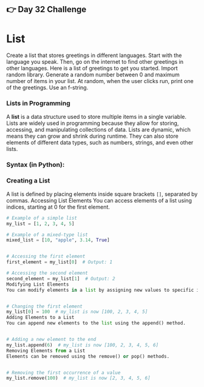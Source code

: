 ## 👉 Day 32 Challenge
# List
Create a list that stores greetings in different languages. Start with the language you speak.
Then, go on the internet to find other greetings in other languages. Here is a list of greetings to get you started.
Import random library. Generate a random number between 0 and maximum number of items in your list.
At random, when the user clicks run, print one of the greetings.
Use an f-string.


### Lists in Programming

A **list** is a data structure used to store multiple items in a single variable. Lists are widely used in programming because they allow for storing, accessing, and manipulating collections of data. Lists are dynamic, which means they can grow and shrink during runtime. They can also store elements of different data types, such as numbers, strings, and even other lists.

### Syntax (in Python):

### Creating a List
A list is defined by placing elements inside square brackets `[]`, separated by commas.
Accessing List Elements
You can access elements of a list using indices, starting at 0 for the first element.

```python
# Example of a simple list
my_list = [1, 2, 3, 4, 5]

# Example of a mixed-type list
mixed_list = [10, "apple", 3.14, True]


# Accessing the first element
first_element = my_list[0]  # Output: 1

# Accessing the second element
second_element = my_list[1]  # Output: 2
Modifying List Elements
You can modify elements in a list by assigning new values to specific indices.


# Changing the first element
my_list[0] = 100  # my_list is now [100, 2, 3, 4, 5]
Adding Elements to a List
You can append new elements to the list using the append() method.


# Adding a new element to the end
my_list.append(6)  # my_list is now [100, 2, 3, 4, 5, 6]
Removing Elements from a List
Elements can be removed using the remove() or pop() methods.


# Removing the first occurrence of a value
my_list.remove(100)  # my_list is now [2, 3, 4, 5, 6]


